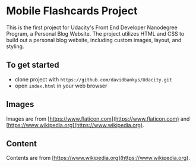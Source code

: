 # Mobile Flashcards Project

This is the first project for Udacity's Front End Developer Nanodegree Program, a Personal Blog Website. The project utilizes HTML and CSS to build out a personal blog website, including custom images, layout, and styling.

## To get started

- clone project with `https://github.com/davidbankys/Udacity.git`
- open `index.html` in your web browser

## Images

Images are from [https://www.flaticon.com](https://www.flaticon.com) and [https://www.wikipedia.org](https://www.wikipedia.org).

## Content

Contents are from [https://www.wikipedia.org](https://www.wikipedia.org).
